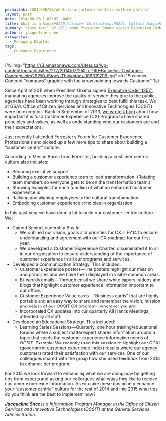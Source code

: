 ```yaml
---
permalink: /2014/08/06/what-is-a-customer-centric-culture-part-2/
layout: post
date: 2014-08-06 1:00:02 -0400
title: What is a &amp;#8220;Customer Centric&amp;#8221; Culture &amp;#8211; Part 2
summary: Since April of 2011 when President Obama signed Executive Order 13571 mandating agencies improve the quality of service they give to the public, agencies have been working through strategies to best fulfill this task. We at GSA&amp;#8217;s Office of Citizen Services and Innovative Technologies (OCSIT) were no exception. Back in September of 2013, we wrote
authors: jacqueline-snee
categories:
  - Managing Digital
tags:
  - Customer Experience
---
```


{% img="https://s3.amazonaws.com/sitesusa/wp-content/uploads/sites/212/2014/07/250-x-160-Business-Customer-Concept-olm26250-iStock-Thinkstock-186319706.jpg" alt="Business Concept "compass" graphic with the arrow pointing towards Customer" %} 

Since April of 2011 when President Obama signed [Executive Order 13571](http://www.whitehouse.gov/the-press-office/2011/04/27/executive-order-streamlining-service-delivery-and-improving-customer-ser) mandating agencies improve the quality of service they give to the public, agencies have been working through strategies to best fulfill this task. We at GSA&#8217;s Office of Citizen Services and Innovative Technologies (OCSIT) were no exception. Back in September of 2013, [we wrote a blog](https://www.WHATEVER/2013/09/27/what-is-a-customer-centric-culture/) about how important it is for a Customer Experience (CX) Program to have shared principles and values, as well as understanding who our customers are and their expectations.

Just recently I attended Forrester’s Forum for Customer Experience Professionals and picked up a few more tips to share about building a “customer centric” culture.

According to Megan Burns from Forrester, building a customer centric culture also includes:

  * Securing executive support
  * Building a customer experience team to lead transformation. (Rotating team members so everyone gets to be on the transformation team.)
  * Showing examples for each function of what an enhanced customer experience is
  * Rallying and aligning employees to the cultural transformation
  * Embedding customer experience principles in organization

In this past year we have done a lot to build our customer centric culture. We:

  * Gained Senior Leadership Buy In. 
      * We outlined our vision, goals and priorities for CX in FY14 to ensure understanding and agreement with our CX roadmap for our first year.
      * We developed a Customer Experience Charter, disseminated it to all in our organization to ensure understanding of the importance of customer experience in all our programs and services.
  * Developed a Communication Strategy. This included: 
      * Customer Experience posters—The posters highlight our mission and principles and we have them displayed in visible common areas.
      * Bi-weekly emails—Through email we share white papers, videos and blogs that highlight customer experience information important to our office.
      * Customer Experience Value cards—“Business cards” that are highly portable and an easy way to share and remember the vision, mission and values of our OCSIT CX program—wherever you are!
      * Incorporated CX updates into our quarterly All Hands Meetings, attended by all staff.
  * Developed an Educational Strategy. This included: 
      * Learning Series Sessions—Quarterly, one hour training/educational forums where a subject matter expert shares information around a topic that meets the customer experience information needs of OCSIT. Example: We recently used this session to highlight our GCXi (government customer experience index) results where our agency customers rated their satisfaction with our services. One of our colleagues shared with the group how she used feedback from 2013 to enhance her program.

For 2015 we look forward to enhancing what we are doing now by getting tips from experts and asking our colleagues what ways they like to receive customer experience information. As you take these tips to help enhance your “customer centric” culture for the rest of 2014 and into 2015 what tips do you think are the best to implement now?

_**Jacqueline Snee** is a Information Program Manager in the Office of Citizen Services and Innovative Technologies (OCSIT) at the General Services Administration._
